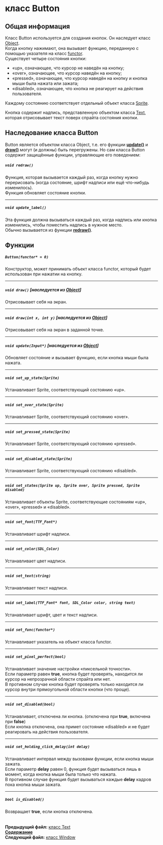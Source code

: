 ﻿# класс Button

## Общая информация

Класс Button используется для создания кнопок. Он наследует класс [Object](04_Object.md).  
Когда кнопку нажимают, она вызывает функцию, переданную с помощью указателя на класс [functor](06_Using_functors.md).  
Существует четыре состояния кнопки:
* «up», означающее, что курсор не наведён на кнопку;
* «over», означающее, что курсор наведён на кнопку;
* «pressed», означающее, что курсор наведён на кнопку и кнопка мыши была нажата или зажата;
* «disabled», означающее, что кнопка не реагирует на действия пользователя.

Каждому состоянию соответствует отдельный объект класса [Sprite](13_Sprite.md).

Кнопка содержит надпись, представленную объектом класса [Text](14_Text.md), которая отрисовывает текст поверх спрайта состояния кнопки.

## Наследование класса Button

Button является объектом класса Object, т.е. его функции **[update()](04_Object.md#void-updateinput)** и **[draw()](04_Object.md#void-drawsdl_surface)** могут (и должны) быть перегружены. Но сам класса Button содержит защищённые функции, управляющие его поведением:

##### `void redraw()`
Функция, которая вызывается каждый раз, когда кнопку нужно перерисовать (когда состояние, шрифт надписи или ещё что-нибудь изменилось).  
Функция обновляет состояние кнопки.  

----
##### `void update_label()`
Эта функция должна вызываться каждый раз, когда надпись или кнопка изменились, чтобы поместить надпись в нужное место.  
Обычно вызывается из функции **[redraw()](15_Button.md#void-redraw)**.

## Функции  

##### `Button(functor* = 0)`
Конструктор, может принимать объект класса functor, который будет использован при нажатии на кнопку.  

----
##### `void draw()` [наследуется из [Object](04_Object.md#void-draw)]
Отрисовывает себя на экран.  

----
##### `void draw(int x, int y)` [наследуется из [Object](04_Object.md#void-drawint-x-int-y)]
Отрисовывает себя на экран в заданной точке.  

----
##### `void update(Input*)` [наследуется из [Object](04_Object.md#void-updateinput)]
Обновляет состояние и вызывает функцию, если кнопка мыши была нажата.  

----
##### `void set_up_state(Sprite)`
Устанавливает Sprite, соответствующий состоянию «up».  

----
##### `void set_over_state(Sprite)`
Устанавливает Sprite, соответствующий состоянию «over».  

----
##### `void set_pressed_state(Sprite)`
Устанавливает Sprite, соответствующий состоянию «pressed».  

----
##### `void set_disabled_state(Sprite)`
Устанавливает Sprite, соответствующий состоянию «disabled».  

----
##### `void set_states(Sprite up, Sprite over, Sprite pressed, Sprite disabled)`
Устанавливает объекты Sprite, соответствующие состояниям «up», «over», «pressed» и «disabled».  

----
##### `void set_font(TTF_Font*)`
Устанавливает шрифт надписи.  

----
##### `void set_color(SDL_Color)`
Устанавливает цвет надписи. 

----
##### `void set_text(string)`
Устанавливает текст надписи.  

----
##### `void set_label(TTF_Font* font, SDL_Color color, string text)`
Устанавливает шрифт, цвет и текст надписи.  

----
##### `void set_func(functor*)`
Устанавливает указатель на объект класса functor.  

----
##### `void set_pixel_perfect(bool)`
Устанавливает значение настройки «пиксельной точности».  
Если параметр равен **true**, кнопка будет проверять, находится ли курсор на непрозрачной области спрайта или нет.  
В противном случае кнопка будет проверять только находится ли курсор внутри прямоугольной области кнопки (что проще).  

----
##### `void set_disabled(bool)`
Устанавливает, отключена ли кнопка. (отключена при **true**, включена при **false**)  
Если кнопка отключена, она примет состояние «disabled» и не будет реагировать на действия пользователя.  

----
##### `void set_holding_click_delay(int delay)`
Устанавливает интервал между вызовами функции, если кнопка мыши зажата.  
Если параметр **delay** равен 0, функция будет вызываться лишь в момент, когда кнопка мыши была только что нажата.  
В противном случае функция будет вызываться каждые **delay** кадров пока кнопка мыши зажата.  

----
##### `bool is_disabled()`
Возвращает **true**, если кнопка отключена.  
   
   
**Предыдущий файл:** [класс Text](14_Text.md)  
**[Содержание](00_Contents.md)**  
**Следующий файл:** [класс Window](16_Window.md) 

